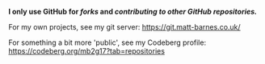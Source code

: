**I only use GitHub for *forks* and *contributing to other GitHub repositories.***

For my own projects, see my git server: https://git.matt-barnes.co.uk/

For something a bit more 'public', see my Codeberg profile: https://codeberg.org/mb2g17?tab=repositories
